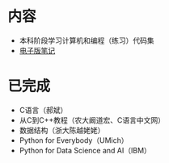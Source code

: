 # 内容
- 本科阶段学习计算机和编程（练习）代码集
- [电子版笔记](https://www.zhuangzhihao.top/%E8%AE%A1%E7%AE%97%E6%9C%BA%E4%B8%93%E4%B8%9A%E5%AD%A6%E4%B9%A0%E6%94%BB%E7%95%A5/)

# 已完成
- C语言（郝斌）
- 从C到C++教程（农大阚道宏、C语言中文网）
- 数据结构（浙大陈越姥姥）
- Python for Everybody（UMich）
- Python for Data Science and AI（IBM）
